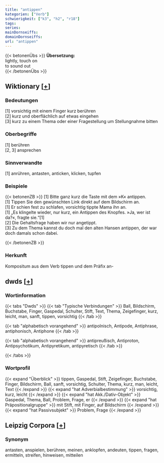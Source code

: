 ```yaml
---
title: "antippen"
kategorien: ["Verb"]
schwierigkeit: ["k3", "h2", "r18"]
tags:
series:
mainDornseiffs:
domainDornseiffs:
url: "antippen"
---
```


{{< betonenÜbs >}}
**Übersetzung:**  
lightly, touch on  
to sound out  
{{< /betonenÜbs >}}

## Wiktionary [[+](https://de.wiktionary.org/wiki/antippen)]

### Bedeutungen
[1] vorsichtig mit einem Finger kurz berühren  
[2] kurz und oberflächlich auf etwas eingehen  
[3] kurz zu einem Thema oder einer Fragestellung um Stellungnahme bitten  

### Oberbegriffe
[1] berühren  
[2, 3] ansprechen  

### Sinnverwandte
[1] anrühren, antasten, anticken, klicken, tupfen  

### Beispiele
{{< betonenZB >}}
[1] Bitte ganz kurz die Taste mit dem »K« antippen.  
[1] Tippen Sie den gewünschten Link direkt auf dem Bildschirm an.  
[1] Er schien fest zu schlafen, vorsichtig tippte Mama ihn an.  
[1] „Es klingelte wieder, nur kurz, ein Antippen des Knopfes. »Ja, wer ist da?«, fragte sie.“[1]  
[2] Die Gehaltsfrage haben wir nur angetippt.  
[3] Zu dem Thema kannst du doch mal den alten Hansen antippen, der war doch damals schon dabei.  

{{< /betonenZB >}}
### Herkunft
Kompositum aus dem Verb tippen und dem Präfix an-  



## dwds [[+](https://www.dwds.de/wb/antippen)]

### Wortinformation
{{< tabs "Dwds" >}}
{{< tab "Typische Verbindungen" >}}
Ball, Bildschirm, Buchstabe, Finger, Gaspedal, Schulter, Stift, Text, Thema, Zeigefinger, kurz, leicht, man, sanft, tippen, vorsichtig
{{< /tab >}}

{{< tab "alphabetisch vorangehend" >}}
antipolnisch, Antipode, Antiphrase, antiphonisch, Antiphone
{{< /tab >}}

{{< tab "alphabetisch vorangehend" >}}
antipreußisch, Antiproton, Antipsychotikum, Antipyretikum, antipyretisch
{{< /tab >}}

{{< /tabs >}}

### Wortprofil
{{< expand "Überblick" >}} tippen, Gaspedal, Stift, Zeigefinger, Buchstabe, Finger, Bildschirm, Ball, sanft, vorsichtig, Schulter, Thema, kurz, man, leicht, Text {{< /expand >}}
{{< expand "hat Adverbialbestimmung" >}} vorsichtig, kurz, leicht {{< /expand >}}
{{< expand "hat Akk./Dativ-Objekt" >}} Gaspedal, Thema, Ball, Problem, Frage, er {{< /expand >}}
{{< expand "hat Präpositionalgruppe" >}} mit Stift, mit Finger, auf Bildschirm {{< /expand >}}
{{< expand "hat Passivsubjekt" >}} Problem, Frage {{< /expand >}}

## Leipzig Corpora [[+](https://corpora.uni-leipzig.de/en/res?word=antippen&corpusId=deu_newscrawl-public_2018)]


### Synonym
antasten, anspielen, berühren, meinen, anklopfen, andeuten, tippen, fragen, ermitteln, streifen, hinweisen, mitteilen

